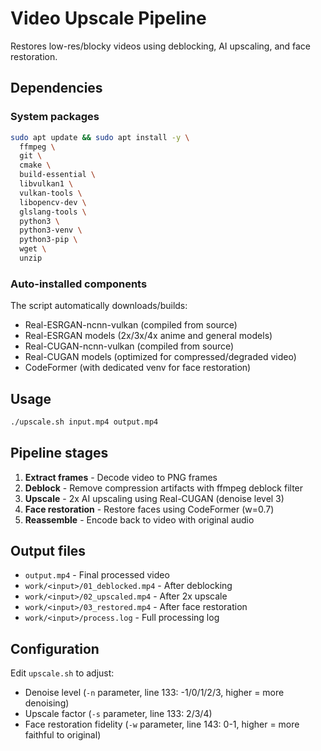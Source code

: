 # Video Upscale Pipeline

Restores low-res/blocky videos using deblocking, AI upscaling, and face restoration.

## Dependencies

### System packages
```bash
sudo apt update && sudo apt install -y \
  ffmpeg \
  git \
  cmake \
  build-essential \
  libvulkan1 \
  vulkan-tools \
  libopencv-dev \
  glslang-tools \
  python3 \
  python3-venv \
  python3-pip \
  wget \
  unzip
```

### Auto-installed components
The script automatically downloads/builds:
- Real-ESRGAN-ncnn-vulkan (compiled from source)
- Real-ESRGAN models (2x/3x/4x anime and general models)
- Real-CUGAN-ncnn-vulkan (compiled from source)
- Real-CUGAN models (optimized for compressed/degraded video)
- CodeFormer (with dedicated venv for face restoration)

## Usage

```bash
./upscale.sh input.mp4 output.mp4
```

## Pipeline stages

1. **Extract frames** - Decode video to PNG frames
2. **Deblock** - Remove compression artifacts with ffmpeg deblock filter
3. **Upscale** - 2x AI upscaling using Real-CUGAN (denoise level 3)
4. **Face restoration** - Restore faces using CodeFormer (w=0.7)
5. **Reassemble** - Encode back to video with original audio

## Output files

- `output.mp4` - Final processed video
- `work/<input>/01_deblocked.mp4` - After deblocking
- `work/<input>/02_upscaled.mp4` - After 2x upscale
- `work/<input>/03_restored.mp4` - After face restoration
- `work/<input>/process.log` - Full processing log

## Configuration

Edit `upscale.sh` to adjust:
- Denoise level (`-n` parameter, line 133: -1/0/1/2/3, higher = more denoising)
- Upscale factor (`-s` parameter, line 133: 2/3/4)
- Face restoration fidelity (`-w` parameter, line 143: 0-1, higher = more faithful to original)
